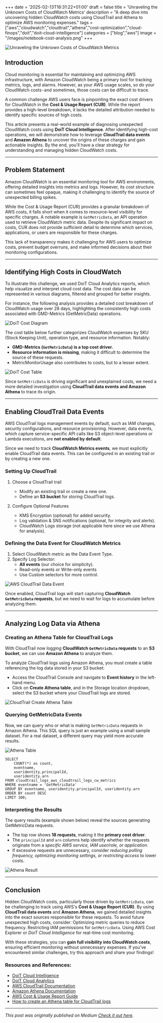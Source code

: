 +++
date = '2025-02-13T16:31:22+01:00'
draft = false
title = 'Unraveling the Unknown Costs of CloudWatch Metrics'
description = "A deep dive into uncovering hidden CloudWatch costs using CloudTrail and Athena to optimize AWS monitoring expenses."
tags = ["aws","cloudwatch","cloudtrail","athena","cost-optimization","cloud-finops","doit","doit-cloud-intelligence"]
categories = ["blog","aws"]
image = "/images/notebook-cost-analysis.png" 
+++

![Unraveling the Unknown Costs of CloudWatch Metrics](/images/notebook-cost-analysis.png)

## Introduction
Cloud monitoring is essential for maintaining and optimizing AWS infrastructure, with Amazon CloudWatch being a primary tool for tracking metrics, logs, and alarms. However, as your AWS usage scales, so do your CloudWatch costs - and sometimes, those costs can be difficult to trace.

A common challenge AWS users face is pinpointing the exact cost drivers for CloudWatch in the **Cost & Usage Report (CUR)**. While the report provides a high-level breakdown, it lacks the detailed attribution needed to identify specific sources of high costs.

This article presents a real-world example of diagnosing unexpected CloudWatch costs using **DoiT Cloud Intelligence**. After identifying high-cost operations, we will demonstrate how to leverage **CloudTrail data events** and **Amazon Athena** to uncover the origins of these charges and gain actionable insights. By the end, you'll have a clear strategy for understanding and managing hidden CloudWatch costs.

---

## Problem Statement
Amazon CloudWatch is an essential monitoring tool for AWS environments, offering detailed insights into metrics and logs. However, its cost structure can sometimes feel opaque, making it challenging to identify the source of unexpected billing spikes.

While the Cost & Usage Report (CUR) provides a granular breakdown of AWS costs, it falls short when it comes to resource-level visibility for specific charges. A notable example is `GetMetricData`, an API operation used to retrieve CloudWatch metric data. Despite its significant impact on costs, CUR does not provide sufficient detail to determine which services, applications, or users are responsible for these charges.

This lack of transparency makes it challenging for AWS users to optimize costs, prevent budget overruns, and make informed decisions about their monitoring configurations.

---

## Identifying High Costs in CloudWatch
To illustrate this challenge, we used DoiT Cloud Analytics reports, which help visualize and interpret cloud cost data. The cost data can be represented in various diagrams, filtered and grouped for better insights.

For instance, the following analysis provides a detailed cost breakdown of CloudWatch usage over 28 days, highlighting the consistently high costs associated with GMD-Metrics (GetMetricData) operations.

![DoiT Cost Diagram](/images/doit-cost-1.png)

The cost table below further categorizes CloudWatch expenses by SKU (Stock Keeping Unit), operation type, and resource information. Notably:
- **GMD-Metrics (`GetMetricData`) is a top cost driver.**
- **Resource information is missing**, making it difficult to determine the source of these requests.
- MetricMonitorUsage also contributes to costs, but to a lesser extent.

![DoiT Cost Table](/images/doit-cost-2.png)

Since `GetMetricData` is driving significant and unexplained costs, we need a more detailed investigation using **CloudTrail data events and Amazon Athena** to trace its origin.

---

## Enabling CloudTrail Data Events
AWS CloudTrail logs management events by default, such as IAM changes, security configurations, and resource provisioning. However, data events, which capture service-specific API calls like S3 object-level operations or Lambda executions, are **not enabled by default**.

Since we need to track **CloudWatch Metrics events**, we must explicitly enable CloudTrail data events. This can be configured in an existing trail or by creating a new one.

### Setting Up CloudTrail

1. Choose a CloudTrail trail
    - Modify an existing trail or create a new one.
    - Define an **S3 bucket** for storing CloudTrail logs.

2. Configure Optional Features
    - KMS Encryption (optional) for added security.
    - Log validation & SNS notifications (optional, for integrity and alerts).
    - CloudWatch Logs storage (not applicable here since we use Athena for analysis).

### Defining the Data Event for CloudWatch Metrics
1. Select CloudWatch metric as the Data Event Type.
2. Specify Log Selector:
    - **All events** (our choice for simplicity).
    - Read-only events or Write-only events
    - Use Custom selectors for more control.

![AWS CloudTrail Data Event](/images/cloudtrail-data-event.png)

Once enabled, CloudTrail logs will start capturing **CloudWatch `GetMetricData` requests**, but we need to wait for logs to accumulate before analyzing them.

---

## Analyzing Log Data via Athena
### Creating an Athena Table for CloudTrail Logs
With CloudTrail now logging **CloudWatch `GetMetricData` requests** to an **S3 bucket**, we can use **Amazon Athena** to analyze them.

To analyze CloudTrail logs using Amazon Athena, you must create a table referencing the log data stored in your S3 bucket:
- Access the CloudTrail Console and navigate to **Event history** in the left-hand menu.
- Click on **Create Athena table**, and in the Storage location dropdown, select the S3 bucket where your CloudTrail logs are stored.

![CloudTrail Create Athena Table](/images/cloudtrail-athena-table.png)

### Querying GetMetricData Events
Now, we can query who or what is making `GetMetricData` requests in Amazon Athena. This SQL query is just an example using a small sample dataset. For a real dataset, a different query may yield more accurate results.

![Athena Table](/images/athena-table-1.png)

```
SELECT
    COUNT(*) as count,
    eventname,
    useridentity.principalId,
    useridentity.arn
FROM cloudtrail_logs_aws_cloudtrail_logs_cw_metrics
WHERE eventname = 'GetMetricData'
GROUP BY eventname, useridentity.principalId, useridentity.arn
ORDER BY count DESC
LIMIT 100;
```

### Interpreting the Results
The query results (example shown below) reveal the sources generating GetMetricData requests.
- The top row shows **18 requests**, making it the **primary cost driver**.
- The `principalId` and `arn` columns help identify whether the requests originate from a *specific AWS service, IAM user/role, or application*.
- If excessive requests are unnecessary, consider *reducing polling frequency, optimizing monitoring settings, or restricting access* to lower costs.

![Athena Result](/images/athena-result-1.png)

---

## Conclusion
Hidden CloudWatch costs, particularly those driven by `GetMetricData`, can be challenging to track using AWS's **Cost & Usage Report (CUR)**. By using **CloudTrail data events** and **Amazon Athena**, we gained detailed insights into the exact sources responsible for these requests.
To avoid future unexpected high costs, consider:
Optimizing metric queries to reduce frequency.
Restricting IAM permissions for `GetMetricData`.
Using AWS Cost Explorer or *DoiT Cloud Intelligence* for real-time cost monitoring.

With these strategies, you can **gain full visibility into CloudWatch costs**, ensuring efficient monitoring without unnecessary expenses. If you've encountered similar challenges, try this approach and share your findings!

### Resources and References:
- [DoiT Cloud Intelligence](https://www.doit.com/platform/)
- [DoiT Cloud Analytics](https://www.doit.com/cloud-analytics/)
- [AWS CloudTrail Documentation](https://docs.aws.amazon.com/awscloudtrail/latest/userguide/cloudtrail-user-guide.html)
- [Amazon Athena Documentation](https://docs.aws.amazon.com/athena/latest/ug/what-is.html)
- [AWS Cost & Usage Report Guide](https://docs.aws.amazon.com/cur/latest/userguide/what-is-cur.html)
- [How to create an Athena table for CloudTrail logs](https://docs.aws.amazon.com/athena/latest/ug/create-cloudtrail-table-ct.html)

---

*This post was originally published on Medium [Check it out here](https://medium.com/@masoodazizi.com/unraveling-unknown-costs-of-cloudwatch-metrics-b1f1fffe33ff).*

